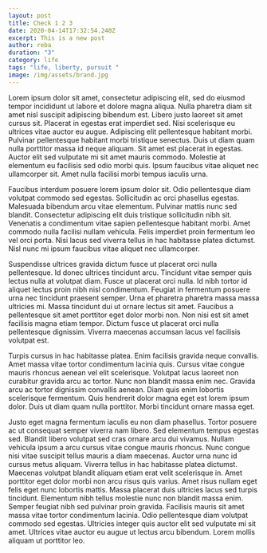 ```yaml
---
layout: post
title: Check 1 2 3
date: 2020-04-14T17:32:54.240Z
excerpt: This is a new post
author: reba
duration: "3"
category: life
tags: "life, liberty, pursuit "
image: /img/assets/brand.jpg
---
```

Lorem ipsum dolor sit amet, consectetur adipiscing elit, sed do eiusmod tempor incididunt ut labore et dolore magna aliqua. Nulla pharetra diam sit amet nisl suscipit adipiscing bibendum est. Libero justo laoreet sit amet cursus sit. Placerat in egestas erat imperdiet sed. Nisi scelerisque eu ultrices vitae auctor eu augue. Adipiscing elit pellentesque habitant morbi. Pulvinar pellentesque habitant morbi tristique senectus. Duis ut diam quam nulla porttitor massa id neque aliquam. Sit amet est placerat in egestas. Auctor elit sed vulputate mi sit amet mauris commodo. Molestie at elementum eu facilisis sed odio morbi quis. Ipsum faucibus vitae aliquet nec ullamcorper sit. Amet nulla facilisi morbi tempus iaculis urna.

Faucibus interdum posuere lorem ipsum dolor sit. Odio pellentesque diam volutpat commodo sed egestas. Sollicitudin ac orci phasellus egestas. Malesuada bibendum arcu vitae elementum. Pulvinar mattis nunc sed blandit. Consectetur adipiscing elit duis tristique sollicitudin nibh sit. Venenatis a condimentum vitae sapien pellentesque habitant morbi. Amet commodo nulla facilisi nullam vehicula. Felis imperdiet proin fermentum leo vel orci porta. Nisi lacus sed viverra tellus in hac habitasse platea dictumst. Nisl nunc mi ipsum faucibus vitae aliquet nec ullamcorper.

Suspendisse ultrices gravida dictum fusce ut placerat orci nulla pellentesque. Id donec ultrices tincidunt arcu. Tincidunt vitae semper quis lectus nulla at volutpat diam. Fusce ut placerat orci nulla. Id nibh tortor id aliquet lectus proin nibh nisl condimentum. Feugiat in fermentum posuere urna nec tincidunt praesent semper. Urna et pharetra pharetra massa massa ultricies mi. Massa tincidunt dui ut ornare lectus sit amet. Faucibus a pellentesque sit amet porttitor eget dolor morbi non. Non nisi est sit amet facilisis magna etiam tempor. Dictum fusce ut placerat orci nulla pellentesque dignissim. Viverra maecenas accumsan lacus vel facilisis volutpat est.

Turpis cursus in hac habitasse platea. Enim facilisis gravida neque convallis. Amet massa vitae tortor condimentum lacinia quis. Cursus vitae congue mauris rhoncus aenean vel elit scelerisque. Volutpat lacus laoreet non curabitur gravida arcu ac tortor. Nunc non blandit massa enim nec. Gravida arcu ac tortor dignissim convallis aenean. Diam quis enim lobortis scelerisque fermentum. Quis hendrerit dolor magna eget est lorem ipsum dolor. Duis ut diam quam nulla porttitor. Morbi tincidunt ornare massa eget.

Justo eget magna fermentum iaculis eu non diam phasellus. Tortor posuere ac ut consequat semper viverra nam libero. Sed elementum tempus egestas sed. Blandit libero volutpat sed cras ornare arcu dui vivamus. Nullam vehicula ipsum a arcu cursus vitae congue mauris rhoncus. Nunc congue nisi vitae suscipit tellus mauris a diam maecenas. Auctor urna nunc id cursus metus aliquam. Viverra tellus in hac habitasse platea dictumst. Maecenas volutpat blandit aliquam etiam erat velit scelerisque in. Amet porttitor eget dolor morbi non arcu risus quis varius. Amet risus nullam eget felis eget nunc lobortis mattis. Massa placerat duis ultricies lacus sed turpis tincidunt. Elementum nibh tellus molestie nunc non blandit massa enim. Semper feugiat nibh sed pulvinar proin gravida. Facilisis mauris sit amet massa vitae tortor condimentum lacinia. Odio pellentesque diam volutpat commodo sed egestas. Ultricies integer quis auctor elit sed vulputate mi sit amet. Ultrices vitae auctor eu augue ut lectus arcu bibendum. Lorem mollis aliquam ut porttitor leo.